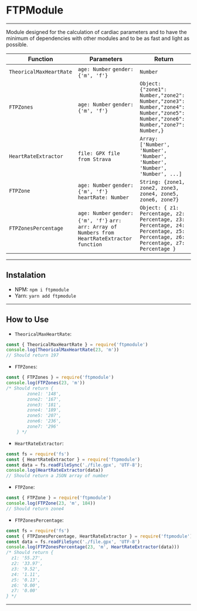 # FTPModule
***
Module designed for the calculation of cardiac parameters and to have the minimum of dependencies with other modules and to be as fast and light as possible.

| Function  |  Parameters |  Return |
|---|---|---|
| `TheoricalMaxHeartRate`  | `age: Number` `gender: {'m', 'f'}`  | `Number`  |
|  `FTPZones` | `age: Number` `gender: {'m', 'f'}`  | `Object: {"zone1": Number,"zone2": Number,"zone3": Number,"zone4": Number,"zone5": Number,"zone6": Number,"zone7": Number,}`  |
| `HeartRateExtractor`  | `file: GPX file from Strava`  | `Array: ['Number', 'Number', 'Number', 'Number', 'Number', 'Number', ...]`  |
| `FTPZone`  | `age: Number` `gender: {'m', 'f'}` `heartRate: Number`  | `String: {zone1, zone2, zone3, zone4, zone5, zone6, zone7}`  |
| `FTPZonesPercentage`  | `age: Number` `gender: {'m', 'f'}` `arr: arr: Array of Numbers from HeartRateExtractor function` | `Object: { z1: Percentage, z2: Percentage, z3: Percentage, z4: Percentage, z5: Percentage, z6: Percentage, z7: Percentage }`  |

***
## Instalation

- NPM: `npm i ftpmodule`
- Yarn: `yarn add ftpmodule`
***

## How to Use
- `TheoricalMaxHeartRate`:
```javascript
const { TheoricalMaxHeartRate } = require('ftpmodule')
console.log(TheoricalMaxHeartRate(23, 'm'))
// Should return 197
```
- `FTPZones`:
```javascript
const { FTPZones } = require('ftpmodule')
console.log(FTPZones(23, 'm'))
/* Should return {
        zone1: '148',
        zone2: '167',
        zone3: '181',
        zone4: '189',
        zone5: '207',
        zone6: '236',
        zone7: '296'
    } */
```
- `HeartRateExtractor`:
```javascript
const fs = require('fs')
const { HeartRateExtractor } = require('ftpmodule')
const data = fs.readFileSync('./file.gpx', 'UTF-8');
console.log(HeartRateExtractor(data))
// Should return a JSON array of number 
```
- `FTPZone`:
```javascript
const { FTPZone } = require('ftpmodule')
console.log(FTPZone(23, 'm', 184))
// Should return zone4
```
- `FTPZonesPercentage`:
```javascript
const fs = require('fs')
const { FTPZonesPercentage, HeartRateExtractor } = require('ftpmodule')
const data = fs.readFileSync('./file.gpx', 'UTF-8')
console.log(FTPZonesPercentage(23, 'm', HeartRateExtractor(data)))
/* Should return {
  z1: '55.27',
  z2: '33.97',
  z3: '9.52', 
  z4: '1.11', 
  z5: '0.13', 
  z6: '0.00', 
  z7: '0.00'  
} */
```
***
